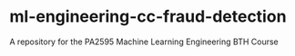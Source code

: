 # ml-engineering-cc-fraud-detection
A repository for the PA2595 Machine Learning Engineering BTH Course
